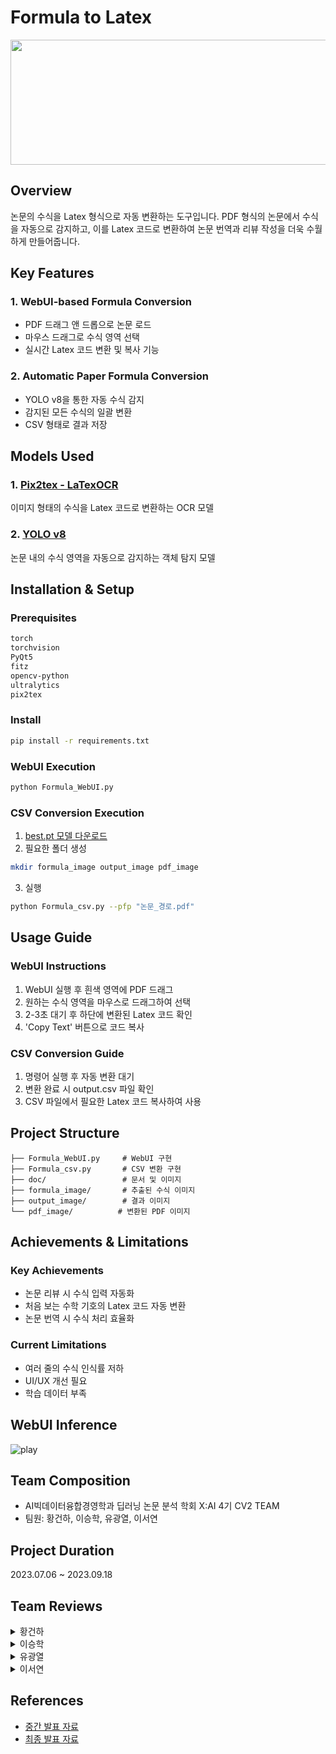 # Formula to Latex

<div align="center">
<img src="https://github.com/SeoYeonnLee/Formula-To-Latex/assets/105186555/5f1bfb20-ce2a-4359-97bc-117113b6539a.png" width="600" height="200"/>
</div>

## Overview
논문의 수식을 Latex 형식으로 자동 변환하는 도구입니다. PDF 형식의 논문에서 수식을 자동으로 감지하고, 이를 Latex 코드로 변환하여 논문 번역과 리뷰 작성을 더욱 수월하게 만들어줍니다.

## Key Features

### 1. WebUI-based Formula Conversion
- PDF 드래그 앤 드롭으로 논문 로드
- 마우스 드래그로 수식 영역 선택
- 실시간 Latex 코드 변환 및 복사 기능

### 2. Automatic Paper Formula Conversion
- YOLO v8을 통한 자동 수식 감지
- 감지된 모든 수식의 일괄 변환
- CSV 형태로 결과 저장

## Models Used

### 1. [Pix2tex - LaTexOCR](https://github.com/lukas-blecher/LaTeX-OCR)
이미지 형태의 수식을 Latex 코드로 변환하는 OCR 모델

### 2. [YOLO v8](https://github.com/ultralytics/ultralytics)
논문 내의 수식 영역을 자동으로 감지하는 객체 탐지 모델

## Installation & Setup

### Prerequisites
```bash
torch
torchvision
PyQt5
fitz
opencv-python
ultralytics
pix2tex
```

### Install
```bash
pip install -r requirements.txt
```

### WebUI Execution
```bash
python Formula_WebUI.py
```

### CSV Conversion Execution
1. [best.pt 모델 다운로드](https://drive.google.com/file/d/1tCwXJIUm3YN_GQMrcpkWb7w-mw3s7aq5/view?usp=sharing)
2. 필요한 폴더 생성
```bash
mkdir formula_image output_image pdf_image
```
3. 실행
```bash
python Formula_csv.py --pfp "논문_경로.pdf"
```

## Usage Guide

### WebUI Instructions
1. WebUI 실행 후 흰색 영역에 PDF 드래그
2. 원하는 수식 영역을 마우스로 드래그하여 선택
3. 2-3초 대기 후 하단에 변환된 Latex 코드 확인
4. 'Copy Text' 버튼으로 코드 복사

### CSV Conversion Guide
1. 명령어 실행 후 자동 변환 대기
2. 변환 완료 시 output.csv 파일 확인
3. CSV 파일에서 필요한 Latex 코드 복사하여 사용

## Project Structure
```
├── Formula_WebUI.py     # WebUI 구현
├── Formula_csv.py       # CSV 변환 구현
├── doc/                 # 문서 및 이미지
├── formula_image/       # 추출된 수식 이미지
├── output_image/        # 결과 이미지
└── pdf_image/          # 변환된 PDF 이미지
```

## Achievements & Limitations

### Key Achievements
- 논문 리뷰 시 수식 입력 자동화
- 처음 보는 수학 기호의 Latex 코드 자동 변환
- 논문 번역 시 수식 처리 효율화

### Current Limitations
- 여러 줄의 수식 인식률 저하
- UI/UX 개선 필요
- 학습 데이터 부족

## WebUI Inference
![play](https://github.com/X-AI-eXtension-Artificial-Intelligence/4th-ADV-SESSION/assets/97331900/a5b42e61-616e-4c29-81ce-01db58071d38)

## Team Composition
- AI빅데이터융합경영학과 딥러닝 논문 분석 학회 X:AI 4기 CV2 TEAM
- 팀원: 황건하, 이승학, 유광열, 이서연

## Project Duration
2023.07.06 ~ 2023.09.18

## Team Reviews

<details>
<summary>황건하</summary>
<br>
X:AI학회에서 나의 두번째 Computer Vision 토이 프로젝트를 진행할 수 있음에 감사하였다. 지금까지는 Classification만 해봤었는데, Labeling, Detection, WebUI 등 많은 것을 경험할 수 있었고 부족한 실력을 사랑으로 품어준 우리 팀원들께 고맙다. 실력을 기른 뒤 Pose Estimation, Diffusion 등 다양한 Computer Vision 토이 프로젝트 멘토가 되어 배웠던 것을 후배들에게 나눠주길 소망한다.
</details>

<details>
<summary>이승학</summary>
<br>
프로젝트를 구상부터 구현까지 진행하면서 여러 시행착오가 있었지만 최종적인 결과물이 잘 나온 거 같아서 기분이 좋습니다. 특히 모델 학습 및 추론뿐만이 아니라 GUI 구성까지 짜보는 경험까지 해서 많은 것을 배운 프로젝트였던 것 같습니다. 비록 수식이 여러 줄 입력되었을 때 잘 인식하지 못한다는 아쉬움이 있지만, 추후 발전시켜 해결해 보고 싶습니다.
</details>

<details>
<summary>유광열</summary>
<br>
다양한 논문 리뷰를 진행하면 수식 부분에서 많은 시간이 걸렸다. 이를 해결하기 위해 pdf로 된 논문에서 손쉽게 수식을 출력하기 위해 Formula2Latex 프로젝트를 진행하게 되었다. 해당 프로젝트를 통해 YOLO, PyQT를 더 잘 다루고 여러 데이터를 다루어 볼 수 있는 좋은 기회였다. 생각했던 것보다 결과물이 더 좋게 나와 앞으로도 논문 리뷰를 진행할 때 애용할 거 같다.
</details>

<details>
<summary>이서연</summary>
<br>
'Formula to Latex'라는 주제를 WebUI를 이용한 방법과 Detection을 통해 모든 수식을 변환하는 방법 2가지로 구현할 수 있어 좋았다. 데이터 라벨링부터, Detection, WebUI 제작 등 많은 경험을 할 수 있었던 프로젝트였다. 여러 시행착오가 있었으나 원하는 결과물을 얻었을 때 큰 성취감을 느꼈으며, 한 단계 성장하는 계기가 되었다.
</details>

## References
- [중간 발표 자료](https://github.com/X-AI-eXtension-Artificial-Intelligence/4th-ADV-SESSION/blob/main/TeamCV2/doc/XAI%20%E1%84%8C%E1%85%AE%E1%86%BC%E1%84%80%E1%85%A1%E1%86%AB%20%E1%84%87%E1%85%A1%E1%86%AF%E1%84%91%E1%85%AD%20%E1%84%8C%E1%85%A1%E1%84%85%E1%85%AD.pdf)
- [최종 발표 자료](https://github.com/X-AI-eXtension-Artificial-Intelligence/4th-ADV-SESSION/blob/main/TeamCV2/doc/XAI%20%E1%84%8E%E1%85%AC%E1%84%8C%E1%85%A9%E1%86%BC%20%E1%84%87%E1%85%A1%E1%86%AF%E1%84%91%E1%85%AD%20%E1%84%8C%E1%85%A1%E1%84%85%E1%85%AD.pdf)


